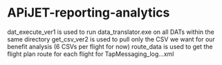# APiJET-reporting-analytics
dat_execute_ver1 is used to run data_translator.exe on all DATs within the same directory
get_csv_ver2 is used to pull only the CSV we want for our benefit analysis (6 CSVs per flight for now) 
route_data is used to get the flight plan route for each flight for TapMessaging_log...xml
